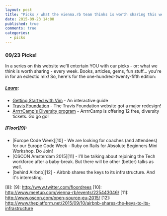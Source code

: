 ```yaml
---
layout: post
title: "Picks / what the vienna.rb team thinks is worth sharing this week"
date: 2015-09-23 14:00
published: true
comments: true
categories:
  - picks
---
```


### 09/23 Picks!

In a series on this website we'll entertain YOU with our picks - or: what we think is worth sharing - every week.
Books, articles, gems, fun stuff... you're in for an eclectic mix! So, here's for the one-hundred-twenty-fifth edition:

##### [Laura][1]:
- [Getting Started with Vim][2] - An interactive guide
- [Travis Foundation][3] - The Travis Foundation website got a major redesign!
- [ArrrrCamp's Diversity program][4] - ArrrrCamp is offering 12 free, diversity tickets. Go go go!


##### [Floor][9]:
- [Europe Code Week][10] - We are looking for coaches (and attendees) for our Europe Code Week - Ruby on Rails for Absolute Beginners Mini Workshop. Do Join!
- [OSCON Amsterdam 2015][11] - I'll be talking about rejoining the Tech workforce after a baby-break. But there will be other (better) talks as well. 
- [behind Airbnb][12] - Airbnb shares the keys to its infrastructure. And it's interesting.


[1]: http://www.twitter.com/alicetragedy
[2]: https://scotch.io/tutorials/getting-started-with-vim-an-interactive-guide
[3]: http://foundation.travis-ci.org/
[4]: http://2015.arrrrcamp.be/blog/2015/09/23/arrrrcamp-2015-diversity-program/
[5]: http://www.twitter.com/mraaroncruz
[6]:
[7]:
[8]:
[9]: http://www.twitter.com/floordrees
[10]: http://www.meetup.com/vienna-rb/events/225443046/
[11]: http://www.oscon.com/open-source-eu-2015/
[12]: http://www.theplatform.net/2015/09/10/airbnb-shares-the-keys-to-its-infrastructure
